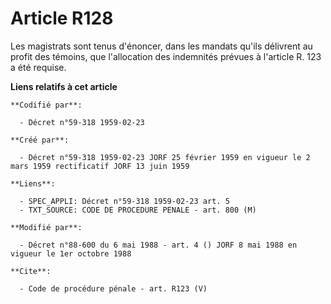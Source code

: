 # Article R128

Les magistrats sont tenus d'énoncer, dans les mandats qu'ils délivrent au profit des témoins, que l'allocation des indemnités
prévues à l'article R. 123 a été requise.

**Liens relatifs à cet article**

	**Codifié par**:

	  - Décret n°59-318 1959-02-23

	**Créé par**:

	  - Décret n°59-318 1959-02-23 JORF 25 février 1959 en vigueur le 2 mars 1959 rectificatif JORF 13 juin 1959

	**Liens**:

	  - SPEC_APPLI: Décret n°59-318 1959-02-23 art. 5
	  - TXT_SOURCE: CODE DE PROCEDURE PENALE - art. 800 (M)

	**Modifié par**:

	  - Décret n°88-600 du 6 mai 1988 - art. 4 () JORF 8 mai 1988 en vigueur le 1er octobre 1988

	**Cite**:

	  - Code de procédure pénale - art. R123 (V)
